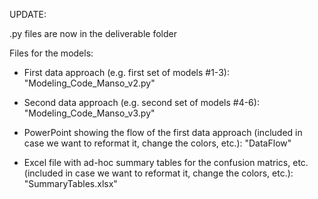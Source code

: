UPDATE:  

.py files are now in the deliverable folder  


Files for the models: 

* First data approach (e.g. first set of models #1-3): "Modeling_Code_Manso_v2.py"  

* Second data approach (e.g. second set of models #4-6): "Modeling_Code_Manso_v3.py"  

* PowerPoint showing the flow of the first data approach (included in case we want to reformat it, change the colors, etc.): "DataFlow"  

* Excel file with ad-hoc summary tables for the confusion matrics, etc.(included in case we want to reformat it, change the colors, etc.): "SummaryTables.xlsx"
